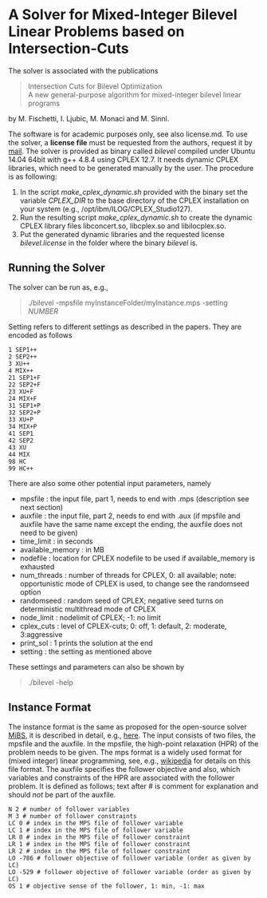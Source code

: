 # A Solver for Mixed-Integer Bilevel Linear Problems based on Intersection-Cuts

The solver is associated with the publications 

> Intersection Cuts for Bilevel Optimization  
> A new general-purpose algorithm for mixed-integer bilevel linear programs  

by M. Fischetti, I. Ljubic, M. Monaci and M. Sinnl.

The software is for academic purposes only, see also license.md. To use the solver, a **license file** must be requested from the authors, request it by [mail][4].
The solver is provided as binary called *bilevel* compiled under Ubuntu 14.04 64bit with g++ 4.8.4 using CPLEX 12.7. It needs dynamic CPLEX libraries, which need to be generated manually by the user. 
The procedure is as following:

1. In the script *make_cplex_dynamic.sh* provided with the binary set the variable *CPLEX_DIR* to the base directory of the CPLEX installation on your system (e.g., /opt/ibm/ILOG/CPLEX_Studio127).
2. Run the resulting script *make_cplex_dynamic.sh* to create the dynamic CPLEX library files libconcert.so, libcplex.so and libilocplex.so.
3. Put the generated dynamic libraries and the requested license *bilevel.license* in the folder where the binary *bilevel* is.

## Running the Solver

The solver can be run as, e.g.,

>./bilevel -mpsfile myInstanceFolder/myInstance.mps -setting *NUMBER*

Setting refers to different settings as described in the papers.
They are encoded as follows

	1 SEP1++  
	2 SEP2++  
	3 XU++  
	4 MIX++  
	21 SEP1+F  
	22 SEP2+F  
	23 XU+F  
	24 MIX+F  
	31 SEP1+P  
	32 SEP2+P  
	33 XU+P  
	34 MIX+P  
	41 SEP1  
	42 SEP2  
	43 XU  
	44 MIX  
	98 HC  
	99 HC++  

There are also some other potential input parameters, namely

* mpsfile : the input file, part 1, needs to end with .mps (description see next section)
* auxfile : the input file, part 2, needs to end with .aux (if mpsfile and auxfile have the same name except the ending, the auxfile does not need to be given)
* time_limit : in seconds
* available_memory : in MB
* nodefile : location for CPLEX nodefile to be used if available_memory is exhausted
* num_threads : number of threads for CPLEX, 0: all available; note: opportunistic mode of CPLEX is used, to change see the randomseed option
* randomseed : random seed of CPLEX; negative seed turns on deterministic multithread mode of CPLEX
* node_limit : nodelimit of CPLEX; -1: no limit
* cplex_cuts : level of CPLEX-cuts; 0: off, 1: default, 2: moderate, 3:aggressive
* print_sol : 1 prints the solution at the end
* setting : the setting as mentioned above

These settings and parameters can also be shown by

>./bilevel -help

## Instance Format

The instance format is the same as proposed for the open-source solver [MiBS][1], it is described in detail, e.g., [here][2]. The input consists of two files, the mpsfile and the auxfile. In the mpsfile, the high-point relaxation (HPR) of the problem needs to be given. The mps format is a widely used format for (mixed integer) linear programming, see, e.g., [wikipedia][3] for details on this file format. The auxfile specifies the follower objective and also, which variables and constraints of the HPR are associated with the follower problem. It is defined as follows; text after # is comment for explanation and should *not* be part of the auxfile.

    N 2 # number of follower variables  
    M 3 # number of follower constraints   
    LC 0 # index in the MPS file of follower variable  
    LC 1 # index in the MPS file of follower variable  
    LR 0 # index in the MPS file of follower constraint  
    LR 1 # index in the MPS file of follower constraint  
    LR 2 # index in the MPS file of follower constraint  
    LO -786 # follower objective of follower variable (order as given by LC)  
    LO -529 # follower objective of follower variable (order as given by LC)  
    OS 1 # objective sense of the follower, 1: min, -1: max  

[1]: https://github.com/tkralphs/MibS
[2]: http://coral.ise.lehigh.edu/wp-content/uploads/bilevel/MibS_inputFile_html.html
[3]: https://en.wikipedia.org/wiki/MPS_%28format%29
[4]: mailto:markus.sinnl@univie.ac.at?subject=[BILEVEL]%20License%20Key%20Request&cc=m.fischetti@gmail.com,ivana.ljubic@essec.edu,michele.monaci@unibo.it

